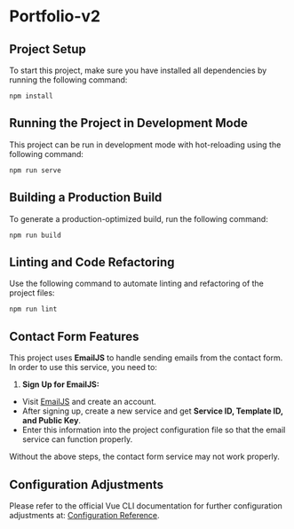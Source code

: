 # Portfolio-v2

## Project Setup
To start this project, make sure you have installed all dependencies by running the following command:

```
npm install
```

## Running the Project in Development Mode
This project can be run in development mode with hot-reloading using the following command:

```
npm run serve
```

## Building a Production Build
To generate a production-optimized build, run the following command:

```
npm run build
```

## Linting and Code Refactoring
Use the following command to automate linting and refactoring of the project files:

```
npm run lint
```

## Contact Form Features
This project uses **EmailJS** to handle sending emails from the contact form. In order to use this service, you need to:

1. **Sign Up for EmailJS:**
- Visit [EmailJS](https://www.emailjs.com/) and create an account.
- After signing up, create a new service and get **Service ID, Template ID, and Public Key**.
- Enter this information into the project configuration file so that the email service can function properly.

Without the above steps, the contact form service may not work properly.

## Configuration Adjustments
Please refer to the official Vue CLI documentation for further configuration adjustments at:
[Configuration Reference](https://cli.vuejs.org/config/).